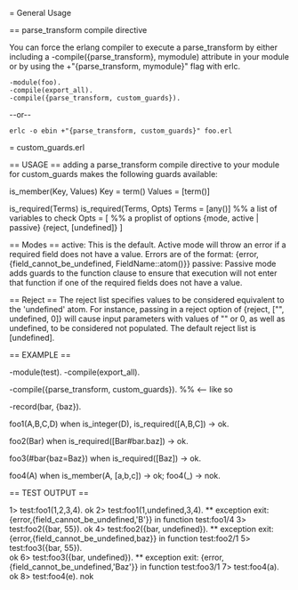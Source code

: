 = General Usage

== parse_transform compile directive

You can force the erlang compiler to execute a parse_transform 
by either including a -compile({parse_transform}, mymodule) attribute
in your module or by using the +"{parse_transform, mymodule}" flag
with erlc.

	-module(foo).
	-compile(export_all).
	-compile({parse_transform, custom_guards}).
	
--or--

	erlc -o ebin +"{parse_transform, custom_guards}" foo.erl

= custom_guards.erl

== USAGE ==
adding a parse_transform compile directive to your module
for custom_guards makes the following guards available:

is_member(Key, Values)
	Key = term()
	Values = [term()]

is_required(Terms)
is_required(Terms, Opts)
	Terms = [any()] %% a list of variables to check
	Opts = [ %% a proplist of options
		{mode, active | passive}
		{reject, [undefined]}
	]
	
== Modes ==
	active:  This is the default. Active mode will throw
			 an error if a required field does not have
			 a value. Errors are of the format:
			 {error, {field_cannot_be_undefined, FieldName::atom()}}
	passive: Passive mode adds guards to the function clause to
			 ensure that execution will not enter that function
			 if one of the required fields does not have a value.

== Reject ==
	The reject list specifies values to be considered equivalent
	to the 'undefined' atom. For instance, passing in a reject 
	option of {reject, ["", undefined, 0]} will cause input
	parameters with values of "" or 0, as well as undefined, to
	be considered not populated.  The default reject list is
	[undefined].

== EXAMPLE ==

-module(test).
-compile(export_all).

-compile({parse_transform, custom_guards}). %% <-- like so

-record(bar, {baz}).
    
foo1(A,B,C,D) when is_integer(D), is_required([A,B,C]) ->
    ok.
    
foo2(Bar) when is_required([Bar#bar.baz]) ->
    ok.
    
foo3(#bar{baz=Baz}) when is_required([Baz]) ->
    ok.

foo4(A) when is_member(A, [a,b,c]) ->
	ok;
foo4(_) ->
	nok.

== TEST OUTPUT ==

1> test:foo1(1,2,3,4).
ok
2> test:foo1(1,undefined,3,4).
** exception exit: {error,{field_cannot_be_undefined,'B'}}
     in function  test:foo1/4
3> test:foo2({bar, 55}).
ok
4> test:foo2({bar, undefined}).
** exception exit: {error,{field_cannot_be_undefined,baz}}
     in function  test:foo2/1
5> test:foo3({bar, 55}).       
ok
6> test:foo3({bar, undefined}).
** exception exit: {error,{field_cannot_be_undefined,'Baz'}}
     in function  test:foo3/1
7> test:foo4(a).
ok
8> test:foo4(e).
nok